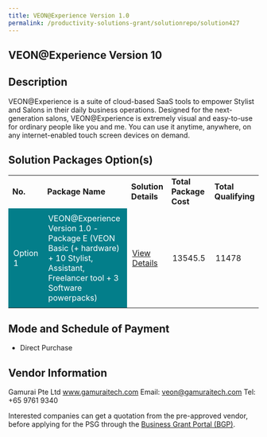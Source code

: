 ```yaml
---
title: VEON@Experience Version 1.0
permalink: /productivity-solutions-grant/solutionrepo/solution427
---
```


## VEON@Experience Version 10

## Description

VEON@Experience is a suite of cloud-based SaaS tools to empower Stylist and Salons in their daily business operations. 
Designed for the next-generation salons, VEON@Experience is extremely visual and easy-to-use for ordinary people like you and me. You can use it anytime, anywhere, on any internet-enabled touch screen devices on demand.

## Solution Packages Option(s)

<table>
<tr>
<td><b>No.</b></td>
<td><b>Package Name</b></td>
<td><b>Solution Details</b></td>
<td><b>Total Package Cost</b></td>
<td><b>Total Qualifying</b></td>
</tr>
<tr>
<td style='padding: 10px; background-color: #037E8A; color: #FFFFFF;'>Option 1</td>
<td style='padding: 10px; background-color: #037E8A; color: #FFFFFF;'>VEON@Experience Version 1.0 - Package E (VEON Basic (+ hardware) + 10 Stylist, Assistant, Freelancer tool + 3 Software powerpacks)</td>
<td style='padding: 10px;'><a href='https://www.gobusiness.gov.sg/images/psg/Gamurai_20200038_Annex_3_20200625145018_Part_67.pdf' target='_blank'>View Details</a></td>
<td style='padding: 10px;'>13545.5</td>
<td style='padding: 10px;'>11478</td>
</tr>
</table>

## Mode and Schedule of Payment

 - Direct Purchase

## Vendor Information

 Gamurai Pte Ltd
www.gamuraitech.com
Email: veon@gamuraitech.com
Tel: +65 9761 9340

Interested companies can get a quotation from the pre-approved vendor, before applying for the PSG through the <a href='https://www.businessgrants.gov.sg/'>Business Grant Portal (BGP)</a>.

<script src="/jquery/resize-tables.js"></script>
